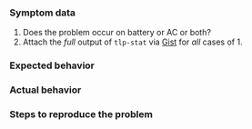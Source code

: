 ### Symptom data

1. Does the problem occur on battery or AC or both?
2. Attach the *full* output of `tlp-stat` via [Gist](https://gist.github.com/) for *all* cases of 1.

### Expected behavior

### Actual behavior

### Steps to reproduce the problem
